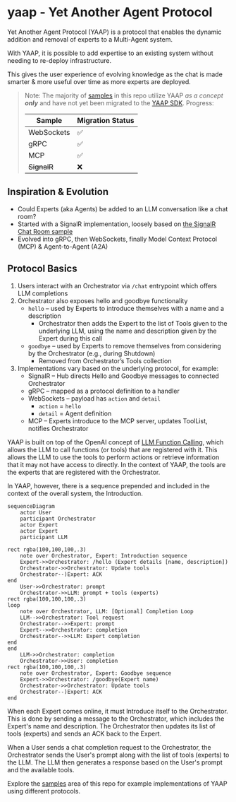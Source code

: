 # yaap - Yet Another Agent Protocol

Yet Another Agent Protocol (YAAP) is a protocol that enables the dynamic addition and removal of experts to a Multi-Agent system.

With YAAP, it is possible to add expertise to an existing system without needing to re-deploy infrastructure.

This gives the user experience of evolving knowledge as the chat is made smarter & more useful over time as more experts are deployed.

> Note: The majority of [samples](samples/) in this repo utilize YAAP *as a concept **only*** and have not yet been migrated to the [YAAP SDK](src/). Progress:
>
> Sample | Migration Status
> --- | ---
> WebSockets | ✅
> gRPC | ✅
> MCP | ✅
> ~~SignalR~~ | ❌

## Inspiration & Evolution

- Could Experts (aka Agents) be added to an LLM conversation like a chat room?
- Started with a SignalR implementation, loosely based on [the SignalR Chat Room sample](https://learn.microsoft.com/en-us/azure/azure-signalr/signalr-quickstart-dotnet-core)
- Evolved into gRPC, then WebSockets, finally Model Context Protocol (MCP) & Agent-to-Agent (A2A)

## Protocol Basics

1. Users interact with an Orchestrator via `/chat` entrypoint which offers LLM completions
1. Orchestrator also exposes hello and goodbye functionality
    - `hello` – used by Experts to introduce themselves with a name and a description
        - Orchestrator then adds the Expert to the list of Tools given to the underlying LLM, using the name and description given by the Expert during this call
    - `goodbye` – used by Experts to remove themselves from considering by the Orchestrator (e.g., during Shutdown)
        - Removed from Orchestrator’s Tools collection
1. Implementations vary based on the underlying protocol, for example:
    - SignalR – Hub directs Hello and Goodbye messages to connected Orchestrator
    - gRPC – mapped as a protocol definition to a handler
    - WebSockets – payload has `action` and `detail`
        - `action` = `hello`
        - `detail` = Agent definition
    - MCP – Experts introduce to the MCP server, updates ToolList, notifies Orchestrator

YAAP is built on top of the OpenAI concept of [LLM Function Calling](https://platform.openai.com/docs/guides/function-calling?api-mode=responses), which allows the LLM to call functions (or tools) that are registered with it. This allows the LLM to use the tools to perform actions or retrieve information that it may not have access to directly. In the context of YAAP, the tools are the experts that are registered with the Orchestrator.

In YAAP, however, there is a sequence prepended and included in the context of the overall system, the Introduction.

```mermaid
sequenceDiagram
    actor User
    participant Orchestrator
    actor Expert
    actor Expert
    participant LLM

rect rgba(100,100,100,.3)
    note over Orchestrator, Expert: Introduction sequence
    Expert->>Orchestrator: /hello (Expert details [name, description])
    Orchestrator->>Orchestrator: Update tools
    Orchestrator--)Expert: ACK
end
    User->>Orchestrator: prompt
    Orchestrator->>LLM: prompt + tools (experts)
rect rgba(100,100,100,.3)
loop
    note over Orchestrator, LLM: [Optional] Completion Loop
    LLM-->>Orchestrator: Tool request
    Orchestrator-->>Expert: prompt
    Expert-->>Orchestrator: completion
    Orchestrator-->>LLM: Expert completion
end
end
    LLM->>Orchestrator: completion
    Orchestrator->>User: completion
rect rgba(100,100,100,.3)
    note over Orchestrator, Expert: Goodbye sequence
    Expert->>Orchestrator: /goodbye(Expert name)
    Orchestrator->>Orchestrator: Update tools
    Orchestrator--)Expert: ACK
end
```

When each Expert comes online, it must Introduce itself to the Orchestrator. This is done by sending a message to the Orchestrator, which includes the Expert's name and description. The Orchestrator then updates its list of tools (experts) and sends an ACK back to the Expert.

When a User sends a chat completion request to the Orchestrator, the Orchestrator sends the User's prompt along with the list of tools (experts) to the LLM. The LLM then generates a response based on the User's prompt and the available tools.

Explore the [samples](samples/README.md) area of this repo for example implementations of YAAP using different protocols.
